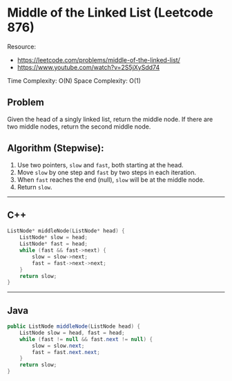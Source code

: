 # Middle of the Linked List (Leetcode 876)

Resource:
- https://leetcode.com/problems/middle-of-the-linked-list/
- https://www.youtube.com/watch?v=2S5jXySdd74

Time Complexity: O(N)
Space Complexity: O(1)

## Problem
Given the head of a singly linked list, return the middle node. If there are two middle nodes, return the second middle node.

## Algorithm (Stepwise):
1. Use two pointers, `slow` and `fast`, both starting at the head.
2. Move `slow` by one step and `fast` by two steps in each iteration.
3. When `fast` reaches the end (null), `slow` will be at the middle node.
4. Return `slow`.

---

## C++
```cpp
ListNode* middleNode(ListNode* head) {
    ListNode* slow = head;
    ListNode* fast = head;
    while (fast && fast->next) {
        slow = slow->next;
        fast = fast->next->next;
    }
    return slow;
}
```

---

## Java
```java
public ListNode middleNode(ListNode head) {
    ListNode slow = head, fast = head;
    while (fast != null && fast.next != null) {
        slow = slow.next;
        fast = fast.next.next;
    }
    return slow;
}
```
